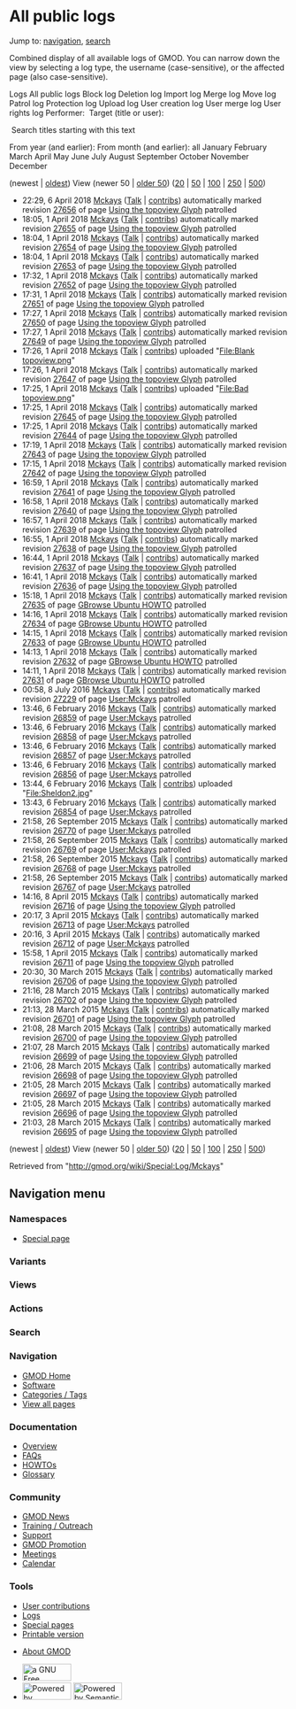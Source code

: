 <div id="mw-page-base" class="noprint">

</div>

<div id="mw-head-base" class="noprint">

</div>

<div id="content" class="mw-body" role="main">

<span id="top"></span>

<div id="mw-js-message" style="display:none;">

</div>



# <span dir="auto">All public logs</span>

<div id="bodyContent">

<div id="contentSub">

</div>

<div id="jump-to-nav" class="mw-jump">

Jump to: [navigation](#mw-navigation), [search](#p-search)

</div>

<div id="mw-content-text">

Combined display of all available logs of GMOD. You can narrow down the
view by selecting a log type, the username (case-sensitive), or the
affected page (also case-sensitive).

Logs All public logs Block log Deletion log Import log Merge log Move
log Patrol log Protection log Upload log User creation log User merge
log User rights log <span style="white-space: nowrap">Performer: </span>
<span style="white-space: nowrap">Target (title or user): </span>

 Search titles starting with this text

From year (and earlier): From month (and earlier): all January February
March April May June July August September October November December

(newest \| <a
href="/mediawiki/index.php?title=Special:Log/Mckays&amp;dir=prev&amp;type=&amp;user=Mckays"
class="mw-lastlink" rel="last" title="Special:Log/Mckays">oldest</a>)
View (newer 50 \| <a
href="/mediawiki/index.php?title=Special:Log/Mckays&amp;offset=20150328210333&amp;type=&amp;user=Mckays"
class="mw-nextlink" rel="next" title="Special:Log/Mckays">older 50</a>)
(<a
href="/mediawiki/index.php?title=Special:Log/Mckays&amp;offset=&amp;limit=20&amp;type=&amp;user=Mckays"
class="mw-numlink" title="Special:Log/Mckays">20</a> \| <a
href="/mediawiki/index.php?title=Special:Log/Mckays&amp;offset=&amp;limit=50&amp;type=&amp;user=Mckays"
class="mw-numlink" title="Special:Log/Mckays">50</a> \| <a
href="/mediawiki/index.php?title=Special:Log/Mckays&amp;offset=&amp;limit=100&amp;type=&amp;user=Mckays"
class="mw-numlink" title="Special:Log/Mckays">100</a> \| <a
href="/mediawiki/index.php?title=Special:Log/Mckays&amp;offset=&amp;limit=250&amp;type=&amp;user=Mckays"
class="mw-numlink" title="Special:Log/Mckays">250</a> \| <a
href="/mediawiki/index.php?title=Special:Log/Mckays&amp;offset=&amp;limit=500&amp;type=&amp;user=Mckays"
class="mw-numlink" title="Special:Log/Mckays">500</a>)

- 22:29, 6 April 2018 <a href="/wiki/User:Mckays" class="mw-userlink"
  title="User:Mckays">Mckays</a> <span class="mw-usertoollinks">(<a
  href="/mediawiki/index.php?title=User_talk:Mckays&amp;action=edit&amp;redlink=1"
  class="new" title="User talk:Mckays (page does not exist)">Talk</a> \|
  [contribs](/wiki/Special:Contributions/Mckays "Special:Contributions/Mckays"))</span>
  automatically marked revision
  [27656](/mediawiki/index.php?title=Using_the_topoview_Glyph&oldid=27656&diff=prev "Using the topoview Glyph")
  of page [Using the topoview
  Glyph](/wiki/Using_the_topoview_Glyph "Using the topoview Glyph")
  patrolled
- 18:05, 1 April 2018 <a href="/wiki/User:Mckays" class="mw-userlink"
  title="User:Mckays">Mckays</a> <span class="mw-usertoollinks">(<a
  href="/mediawiki/index.php?title=User_talk:Mckays&amp;action=edit&amp;redlink=1"
  class="new" title="User talk:Mckays (page does not exist)">Talk</a> \|
  [contribs](/wiki/Special:Contributions/Mckays "Special:Contributions/Mckays"))</span>
  automatically marked revision
  [27655](/mediawiki/index.php?title=Using_the_topoview_Glyph&oldid=27655&diff=prev "Using the topoview Glyph")
  of page [Using the topoview
  Glyph](/wiki/Using_the_topoview_Glyph "Using the topoview Glyph")
  patrolled
- 18:04, 1 April 2018 <a href="/wiki/User:Mckays" class="mw-userlink"
  title="User:Mckays">Mckays</a> <span class="mw-usertoollinks">(<a
  href="/mediawiki/index.php?title=User_talk:Mckays&amp;action=edit&amp;redlink=1"
  class="new" title="User talk:Mckays (page does not exist)">Talk</a> \|
  [contribs](/wiki/Special:Contributions/Mckays "Special:Contributions/Mckays"))</span>
  automatically marked revision
  [27654](/mediawiki/index.php?title=Using_the_topoview_Glyph&oldid=27654&diff=prev "Using the topoview Glyph")
  of page [Using the topoview
  Glyph](/wiki/Using_the_topoview_Glyph "Using the topoview Glyph")
  patrolled
- 18:04, 1 April 2018 <a href="/wiki/User:Mckays" class="mw-userlink"
  title="User:Mckays">Mckays</a> <span class="mw-usertoollinks">(<a
  href="/mediawiki/index.php?title=User_talk:Mckays&amp;action=edit&amp;redlink=1"
  class="new" title="User talk:Mckays (page does not exist)">Talk</a> \|
  [contribs](/wiki/Special:Contributions/Mckays "Special:Contributions/Mckays"))</span>
  automatically marked revision
  [27653](/mediawiki/index.php?title=Using_the_topoview_Glyph&oldid=27653&diff=prev "Using the topoview Glyph")
  of page [Using the topoview
  Glyph](/wiki/Using_the_topoview_Glyph "Using the topoview Glyph")
  patrolled
- 17:32, 1 April 2018 <a href="/wiki/User:Mckays" class="mw-userlink"
  title="User:Mckays">Mckays</a> <span class="mw-usertoollinks">(<a
  href="/mediawiki/index.php?title=User_talk:Mckays&amp;action=edit&amp;redlink=1"
  class="new" title="User talk:Mckays (page does not exist)">Talk</a> \|
  [contribs](/wiki/Special:Contributions/Mckays "Special:Contributions/Mckays"))</span>
  automatically marked revision
  [27652](/mediawiki/index.php?title=Using_the_topoview_Glyph&oldid=27652&diff=prev "Using the topoview Glyph")
  of page [Using the topoview
  Glyph](/wiki/Using_the_topoview_Glyph "Using the topoview Glyph")
  patrolled
- 17:31, 1 April 2018 <a href="/wiki/User:Mckays" class="mw-userlink"
  title="User:Mckays">Mckays</a> <span class="mw-usertoollinks">(<a
  href="/mediawiki/index.php?title=User_talk:Mckays&amp;action=edit&amp;redlink=1"
  class="new" title="User talk:Mckays (page does not exist)">Talk</a> \|
  [contribs](/wiki/Special:Contributions/Mckays "Special:Contributions/Mckays"))</span>
  automatically marked revision
  [27651](/mediawiki/index.php?title=Using_the_topoview_Glyph&oldid=27651&diff=prev "Using the topoview Glyph")
  of page [Using the topoview
  Glyph](/wiki/Using_the_topoview_Glyph "Using the topoview Glyph")
  patrolled
- 17:27, 1 April 2018 <a href="/wiki/User:Mckays" class="mw-userlink"
  title="User:Mckays">Mckays</a> <span class="mw-usertoollinks">(<a
  href="/mediawiki/index.php?title=User_talk:Mckays&amp;action=edit&amp;redlink=1"
  class="new" title="User talk:Mckays (page does not exist)">Talk</a> \|
  [contribs](/wiki/Special:Contributions/Mckays "Special:Contributions/Mckays"))</span>
  automatically marked revision
  [27650](/mediawiki/index.php?title=Using_the_topoview_Glyph&oldid=27650&diff=prev "Using the topoview Glyph")
  of page [Using the topoview
  Glyph](/wiki/Using_the_topoview_Glyph "Using the topoview Glyph")
  patrolled
- 17:27, 1 April 2018 <a href="/wiki/User:Mckays" class="mw-userlink"
  title="User:Mckays">Mckays</a> <span class="mw-usertoollinks">(<a
  href="/mediawiki/index.php?title=User_talk:Mckays&amp;action=edit&amp;redlink=1"
  class="new" title="User talk:Mckays (page does not exist)">Talk</a> \|
  [contribs](/wiki/Special:Contributions/Mckays "Special:Contributions/Mckays"))</span>
  automatically marked revision
  [27649](/mediawiki/index.php?title=Using_the_topoview_Glyph&oldid=27649&diff=prev "Using the topoview Glyph")
  of page [Using the topoview
  Glyph](/wiki/Using_the_topoview_Glyph "Using the topoview Glyph")
  patrolled
- 17:26, 1 April 2018 <a href="/wiki/User:Mckays" class="mw-userlink"
  title="User:Mckays">Mckays</a> <span class="mw-usertoollinks">(<a
  href="/mediawiki/index.php?title=User_talk:Mckays&amp;action=edit&amp;redlink=1"
  class="new" title="User talk:Mckays (page does not exist)">Talk</a> \|
  [contribs](/wiki/Special:Contributions/Mckays "Special:Contributions/Mckays"))</span>
  uploaded "[File:Blank
  topoview.png](/wiki/File:Blank_topoview.png "File:Blank topoview.png")"
- 17:26, 1 April 2018 <a href="/wiki/User:Mckays" class="mw-userlink"
  title="User:Mckays">Mckays</a> <span class="mw-usertoollinks">(<a
  href="/mediawiki/index.php?title=User_talk:Mckays&amp;action=edit&amp;redlink=1"
  class="new" title="User talk:Mckays (page does not exist)">Talk</a> \|
  [contribs](/wiki/Special:Contributions/Mckays "Special:Contributions/Mckays"))</span>
  automatically marked revision
  [27647](/mediawiki/index.php?title=Using_the_topoview_Glyph&oldid=27647&diff=prev "Using the topoview Glyph")
  of page [Using the topoview
  Glyph](/wiki/Using_the_topoview_Glyph "Using the topoview Glyph")
  patrolled
- 17:25, 1 April 2018 <a href="/wiki/User:Mckays" class="mw-userlink"
  title="User:Mckays">Mckays</a> <span class="mw-usertoollinks">(<a
  href="/mediawiki/index.php?title=User_talk:Mckays&amp;action=edit&amp;redlink=1"
  class="new" title="User talk:Mckays (page does not exist)">Talk</a> \|
  [contribs](/wiki/Special:Contributions/Mckays "Special:Contributions/Mckays"))</span>
  uploaded "[File:Bad
  topoview.png](/wiki/File:Bad_topoview.png "File:Bad topoview.png")"
- 17:25, 1 April 2018 <a href="/wiki/User:Mckays" class="mw-userlink"
  title="User:Mckays">Mckays</a> <span class="mw-usertoollinks">(<a
  href="/mediawiki/index.php?title=User_talk:Mckays&amp;action=edit&amp;redlink=1"
  class="new" title="User talk:Mckays (page does not exist)">Talk</a> \|
  [contribs](/wiki/Special:Contributions/Mckays "Special:Contributions/Mckays"))</span>
  automatically marked revision
  [27645](/mediawiki/index.php?title=Using_the_topoview_Glyph&oldid=27645&diff=prev "Using the topoview Glyph")
  of page [Using the topoview
  Glyph](/wiki/Using_the_topoview_Glyph "Using the topoview Glyph")
  patrolled
- 17:25, 1 April 2018 <a href="/wiki/User:Mckays" class="mw-userlink"
  title="User:Mckays">Mckays</a> <span class="mw-usertoollinks">(<a
  href="/mediawiki/index.php?title=User_talk:Mckays&amp;action=edit&amp;redlink=1"
  class="new" title="User talk:Mckays (page does not exist)">Talk</a> \|
  [contribs](/wiki/Special:Contributions/Mckays "Special:Contributions/Mckays"))</span>
  automatically marked revision
  [27644](/mediawiki/index.php?title=Using_the_topoview_Glyph&oldid=27644&diff=prev "Using the topoview Glyph")
  of page [Using the topoview
  Glyph](/wiki/Using_the_topoview_Glyph "Using the topoview Glyph")
  patrolled
- 17:19, 1 April 2018 <a href="/wiki/User:Mckays" class="mw-userlink"
  title="User:Mckays">Mckays</a> <span class="mw-usertoollinks">(<a
  href="/mediawiki/index.php?title=User_talk:Mckays&amp;action=edit&amp;redlink=1"
  class="new" title="User talk:Mckays (page does not exist)">Talk</a> \|
  [contribs](/wiki/Special:Contributions/Mckays "Special:Contributions/Mckays"))</span>
  automatically marked revision
  [27643](/mediawiki/index.php?title=Using_the_topoview_Glyph&oldid=27643&diff=prev "Using the topoview Glyph")
  of page [Using the topoview
  Glyph](/wiki/Using_the_topoview_Glyph "Using the topoview Glyph")
  patrolled
- 17:15, 1 April 2018 <a href="/wiki/User:Mckays" class="mw-userlink"
  title="User:Mckays">Mckays</a> <span class="mw-usertoollinks">(<a
  href="/mediawiki/index.php?title=User_talk:Mckays&amp;action=edit&amp;redlink=1"
  class="new" title="User talk:Mckays (page does not exist)">Talk</a> \|
  [contribs](/wiki/Special:Contributions/Mckays "Special:Contributions/Mckays"))</span>
  automatically marked revision
  [27642](/mediawiki/index.php?title=Using_the_topoview_Glyph&oldid=27642&diff=prev "Using the topoview Glyph")
  of page [Using the topoview
  Glyph](/wiki/Using_the_topoview_Glyph "Using the topoview Glyph")
  patrolled
- 16:59, 1 April 2018 <a href="/wiki/User:Mckays" class="mw-userlink"
  title="User:Mckays">Mckays</a> <span class="mw-usertoollinks">(<a
  href="/mediawiki/index.php?title=User_talk:Mckays&amp;action=edit&amp;redlink=1"
  class="new" title="User talk:Mckays (page does not exist)">Talk</a> \|
  [contribs](/wiki/Special:Contributions/Mckays "Special:Contributions/Mckays"))</span>
  automatically marked revision
  [27641](/mediawiki/index.php?title=Using_the_topoview_Glyph&oldid=27641&diff=prev "Using the topoview Glyph")
  of page [Using the topoview
  Glyph](/wiki/Using_the_topoview_Glyph "Using the topoview Glyph")
  patrolled
- 16:58, 1 April 2018 <a href="/wiki/User:Mckays" class="mw-userlink"
  title="User:Mckays">Mckays</a> <span class="mw-usertoollinks">(<a
  href="/mediawiki/index.php?title=User_talk:Mckays&amp;action=edit&amp;redlink=1"
  class="new" title="User talk:Mckays (page does not exist)">Talk</a> \|
  [contribs](/wiki/Special:Contributions/Mckays "Special:Contributions/Mckays"))</span>
  automatically marked revision
  [27640](/mediawiki/index.php?title=Using_the_topoview_Glyph&oldid=27640&diff=prev "Using the topoview Glyph")
  of page [Using the topoview
  Glyph](/wiki/Using_the_topoview_Glyph "Using the topoview Glyph")
  patrolled
- 16:57, 1 April 2018 <a href="/wiki/User:Mckays" class="mw-userlink"
  title="User:Mckays">Mckays</a> <span class="mw-usertoollinks">(<a
  href="/mediawiki/index.php?title=User_talk:Mckays&amp;action=edit&amp;redlink=1"
  class="new" title="User talk:Mckays (page does not exist)">Talk</a> \|
  [contribs](/wiki/Special:Contributions/Mckays "Special:Contributions/Mckays"))</span>
  automatically marked revision
  [27639](/mediawiki/index.php?title=Using_the_topoview_Glyph&oldid=27639&diff=prev "Using the topoview Glyph")
  of page [Using the topoview
  Glyph](/wiki/Using_the_topoview_Glyph "Using the topoview Glyph")
  patrolled
- 16:55, 1 April 2018 <a href="/wiki/User:Mckays" class="mw-userlink"
  title="User:Mckays">Mckays</a> <span class="mw-usertoollinks">(<a
  href="/mediawiki/index.php?title=User_talk:Mckays&amp;action=edit&amp;redlink=1"
  class="new" title="User talk:Mckays (page does not exist)">Talk</a> \|
  [contribs](/wiki/Special:Contributions/Mckays "Special:Contributions/Mckays"))</span>
  automatically marked revision
  [27638](/mediawiki/index.php?title=Using_the_topoview_Glyph&oldid=27638&diff=prev "Using the topoview Glyph")
  of page [Using the topoview
  Glyph](/wiki/Using_the_topoview_Glyph "Using the topoview Glyph")
  patrolled
- 16:44, 1 April 2018 <a href="/wiki/User:Mckays" class="mw-userlink"
  title="User:Mckays">Mckays</a> <span class="mw-usertoollinks">(<a
  href="/mediawiki/index.php?title=User_talk:Mckays&amp;action=edit&amp;redlink=1"
  class="new" title="User talk:Mckays (page does not exist)">Talk</a> \|
  [contribs](/wiki/Special:Contributions/Mckays "Special:Contributions/Mckays"))</span>
  automatically marked revision
  [27637](/mediawiki/index.php?title=Using_the_topoview_Glyph&oldid=27637&diff=prev "Using the topoview Glyph")
  of page [Using the topoview
  Glyph](/wiki/Using_the_topoview_Glyph "Using the topoview Glyph")
  patrolled
- 16:41, 1 April 2018 <a href="/wiki/User:Mckays" class="mw-userlink"
  title="User:Mckays">Mckays</a> <span class="mw-usertoollinks">(<a
  href="/mediawiki/index.php?title=User_talk:Mckays&amp;action=edit&amp;redlink=1"
  class="new" title="User talk:Mckays (page does not exist)">Talk</a> \|
  [contribs](/wiki/Special:Contributions/Mckays "Special:Contributions/Mckays"))</span>
  automatically marked revision
  [27636](/mediawiki/index.php?title=Using_the_topoview_Glyph&oldid=27636&diff=prev "Using the topoview Glyph")
  of page [Using the topoview
  Glyph](/wiki/Using_the_topoview_Glyph "Using the topoview Glyph")
  patrolled
- 15:18, 1 April 2018 <a href="/wiki/User:Mckays" class="mw-userlink"
  title="User:Mckays">Mckays</a> <span class="mw-usertoollinks">(<a
  href="/mediawiki/index.php?title=User_talk:Mckays&amp;action=edit&amp;redlink=1"
  class="new" title="User talk:Mckays (page does not exist)">Talk</a> \|
  [contribs](/wiki/Special:Contributions/Mckays "Special:Contributions/Mckays"))</span>
  automatically marked revision
  [27635](/mediawiki/index.php?title=GBrowse_Ubuntu_HOWTO&oldid=27635&diff=prev "GBrowse Ubuntu HOWTO")
  of page [GBrowse Ubuntu
  HOWTO](/wiki/GBrowse_Ubuntu_HOWTO "GBrowse Ubuntu HOWTO") patrolled
- 14:16, 1 April 2018 <a href="/wiki/User:Mckays" class="mw-userlink"
  title="User:Mckays">Mckays</a> <span class="mw-usertoollinks">(<a
  href="/mediawiki/index.php?title=User_talk:Mckays&amp;action=edit&amp;redlink=1"
  class="new" title="User talk:Mckays (page does not exist)">Talk</a> \|
  [contribs](/wiki/Special:Contributions/Mckays "Special:Contributions/Mckays"))</span>
  automatically marked revision
  [27634](/mediawiki/index.php?title=GBrowse_Ubuntu_HOWTO&oldid=27634&diff=prev "GBrowse Ubuntu HOWTO")
  of page [GBrowse Ubuntu
  HOWTO](/wiki/GBrowse_Ubuntu_HOWTO "GBrowse Ubuntu HOWTO") patrolled
- 14:15, 1 April 2018 <a href="/wiki/User:Mckays" class="mw-userlink"
  title="User:Mckays">Mckays</a> <span class="mw-usertoollinks">(<a
  href="/mediawiki/index.php?title=User_talk:Mckays&amp;action=edit&amp;redlink=1"
  class="new" title="User talk:Mckays (page does not exist)">Talk</a> \|
  [contribs](/wiki/Special:Contributions/Mckays "Special:Contributions/Mckays"))</span>
  automatically marked revision
  [27633](/mediawiki/index.php?title=GBrowse_Ubuntu_HOWTO&oldid=27633&diff=prev "GBrowse Ubuntu HOWTO")
  of page [GBrowse Ubuntu
  HOWTO](/wiki/GBrowse_Ubuntu_HOWTO "GBrowse Ubuntu HOWTO") patrolled
- 14:13, 1 April 2018 <a href="/wiki/User:Mckays" class="mw-userlink"
  title="User:Mckays">Mckays</a> <span class="mw-usertoollinks">(<a
  href="/mediawiki/index.php?title=User_talk:Mckays&amp;action=edit&amp;redlink=1"
  class="new" title="User talk:Mckays (page does not exist)">Talk</a> \|
  [contribs](/wiki/Special:Contributions/Mckays "Special:Contributions/Mckays"))</span>
  automatically marked revision
  [27632](/mediawiki/index.php?title=GBrowse_Ubuntu_HOWTO&oldid=27632&diff=prev "GBrowse Ubuntu HOWTO")
  of page [GBrowse Ubuntu
  HOWTO](/wiki/GBrowse_Ubuntu_HOWTO "GBrowse Ubuntu HOWTO") patrolled
- 14:11, 1 April 2018 <a href="/wiki/User:Mckays" class="mw-userlink"
  title="User:Mckays">Mckays</a> <span class="mw-usertoollinks">(<a
  href="/mediawiki/index.php?title=User_talk:Mckays&amp;action=edit&amp;redlink=1"
  class="new" title="User talk:Mckays (page does not exist)">Talk</a> \|
  [contribs](/wiki/Special:Contributions/Mckays "Special:Contributions/Mckays"))</span>
  automatically marked revision
  [27631](/mediawiki/index.php?title=GBrowse_Ubuntu_HOWTO&oldid=27631&diff=prev "GBrowse Ubuntu HOWTO")
  of page [GBrowse Ubuntu
  HOWTO](/wiki/GBrowse_Ubuntu_HOWTO "GBrowse Ubuntu HOWTO") patrolled
- 00:58, 8 July 2016 <a href="/wiki/User:Mckays" class="mw-userlink"
  title="User:Mckays">Mckays</a> <span class="mw-usertoollinks">(<a
  href="/mediawiki/index.php?title=User_talk:Mckays&amp;action=edit&amp;redlink=1"
  class="new" title="User talk:Mckays (page does not exist)">Talk</a> \|
  [contribs](/wiki/Special:Contributions/Mckays "Special:Contributions/Mckays"))</span>
  automatically marked revision
  [27229](/mediawiki/index.php?title=User:Mckays&oldid=27229&diff=prev "User:Mckays")
  of page [User:Mckays](/wiki/User:Mckays "User:Mckays") patrolled
- 13:46, 6 February 2016 <a href="/wiki/User:Mckays" class="mw-userlink"
  title="User:Mckays">Mckays</a> <span class="mw-usertoollinks">(<a
  href="/mediawiki/index.php?title=User_talk:Mckays&amp;action=edit&amp;redlink=1"
  class="new" title="User talk:Mckays (page does not exist)">Talk</a> \|
  [contribs](/wiki/Special:Contributions/Mckays "Special:Contributions/Mckays"))</span>
  automatically marked revision
  [26859](/mediawiki/index.php?title=User:Mckays&oldid=26859&diff=prev "User:Mckays")
  of page [User:Mckays](/wiki/User:Mckays "User:Mckays") patrolled
- 13:46, 6 February 2016 <a href="/wiki/User:Mckays" class="mw-userlink"
  title="User:Mckays">Mckays</a> <span class="mw-usertoollinks">(<a
  href="/mediawiki/index.php?title=User_talk:Mckays&amp;action=edit&amp;redlink=1"
  class="new" title="User talk:Mckays (page does not exist)">Talk</a> \|
  [contribs](/wiki/Special:Contributions/Mckays "Special:Contributions/Mckays"))</span>
  automatically marked revision
  [26858](/mediawiki/index.php?title=User:Mckays&oldid=26858&diff=prev "User:Mckays")
  of page [User:Mckays](/wiki/User:Mckays "User:Mckays") patrolled
- 13:46, 6 February 2016 <a href="/wiki/User:Mckays" class="mw-userlink"
  title="User:Mckays">Mckays</a> <span class="mw-usertoollinks">(<a
  href="/mediawiki/index.php?title=User_talk:Mckays&amp;action=edit&amp;redlink=1"
  class="new" title="User talk:Mckays (page does not exist)">Talk</a> \|
  [contribs](/wiki/Special:Contributions/Mckays "Special:Contributions/Mckays"))</span>
  automatically marked revision
  [26857](/mediawiki/index.php?title=User:Mckays&oldid=26857&diff=prev "User:Mckays")
  of page [User:Mckays](/wiki/User:Mckays "User:Mckays") patrolled
- 13:46, 6 February 2016 <a href="/wiki/User:Mckays" class="mw-userlink"
  title="User:Mckays">Mckays</a> <span class="mw-usertoollinks">(<a
  href="/mediawiki/index.php?title=User_talk:Mckays&amp;action=edit&amp;redlink=1"
  class="new" title="User talk:Mckays (page does not exist)">Talk</a> \|
  [contribs](/wiki/Special:Contributions/Mckays "Special:Contributions/Mckays"))</span>
  automatically marked revision
  [26856](/mediawiki/index.php?title=User:Mckays&oldid=26856&diff=prev "User:Mckays")
  of page [User:Mckays](/wiki/User:Mckays "User:Mckays") patrolled
- 13:44, 6 February 2016 <a href="/wiki/User:Mckays" class="mw-userlink"
  title="User:Mckays">Mckays</a> <span class="mw-usertoollinks">(<a
  href="/mediawiki/index.php?title=User_talk:Mckays&amp;action=edit&amp;redlink=1"
  class="new" title="User talk:Mckays (page does not exist)">Talk</a> \|
  [contribs](/wiki/Special:Contributions/Mckays "Special:Contributions/Mckays"))</span>
  uploaded
  "[File:Sheldon2.jpg](/wiki/File:Sheldon2.jpg "File:Sheldon2.jpg")"
- 13:43, 6 February 2016 <a href="/wiki/User:Mckays" class="mw-userlink"
  title="User:Mckays">Mckays</a> <span class="mw-usertoollinks">(<a
  href="/mediawiki/index.php?title=User_talk:Mckays&amp;action=edit&amp;redlink=1"
  class="new" title="User talk:Mckays (page does not exist)">Talk</a> \|
  [contribs](/wiki/Special:Contributions/Mckays "Special:Contributions/Mckays"))</span>
  automatically marked revision
  [26854](/mediawiki/index.php?title=User:Mckays&oldid=26854&diff=prev "User:Mckays")
  of page [User:Mckays](/wiki/User:Mckays "User:Mckays") patrolled
- 21:58, 26 September 2015
  <a href="/wiki/User:Mckays" class="mw-userlink"
  title="User:Mckays">Mckays</a> <span class="mw-usertoollinks">(<a
  href="/mediawiki/index.php?title=User_talk:Mckays&amp;action=edit&amp;redlink=1"
  class="new" title="User talk:Mckays (page does not exist)">Talk</a> \|
  [contribs](/wiki/Special:Contributions/Mckays "Special:Contributions/Mckays"))</span>
  automatically marked revision
  [26770](/mediawiki/index.php?title=User:Mckays&oldid=26770&diff=prev "User:Mckays")
  of page [User:Mckays](/wiki/User:Mckays "User:Mckays") patrolled
- 21:58, 26 September 2015
  <a href="/wiki/User:Mckays" class="mw-userlink"
  title="User:Mckays">Mckays</a> <span class="mw-usertoollinks">(<a
  href="/mediawiki/index.php?title=User_talk:Mckays&amp;action=edit&amp;redlink=1"
  class="new" title="User talk:Mckays (page does not exist)">Talk</a> \|
  [contribs](/wiki/Special:Contributions/Mckays "Special:Contributions/Mckays"))</span>
  automatically marked revision
  [26769](/mediawiki/index.php?title=User:Mckays&oldid=26769&diff=prev "User:Mckays")
  of page [User:Mckays](/wiki/User:Mckays "User:Mckays") patrolled
- 21:58, 26 September 2015
  <a href="/wiki/User:Mckays" class="mw-userlink"
  title="User:Mckays">Mckays</a> <span class="mw-usertoollinks">(<a
  href="/mediawiki/index.php?title=User_talk:Mckays&amp;action=edit&amp;redlink=1"
  class="new" title="User talk:Mckays (page does not exist)">Talk</a> \|
  [contribs](/wiki/Special:Contributions/Mckays "Special:Contributions/Mckays"))</span>
  automatically marked revision
  [26768](/mediawiki/index.php?title=User:Mckays&oldid=26768&diff=prev "User:Mckays")
  of page [User:Mckays](/wiki/User:Mckays "User:Mckays") patrolled
- 21:58, 26 September 2015
  <a href="/wiki/User:Mckays" class="mw-userlink"
  title="User:Mckays">Mckays</a> <span class="mw-usertoollinks">(<a
  href="/mediawiki/index.php?title=User_talk:Mckays&amp;action=edit&amp;redlink=1"
  class="new" title="User talk:Mckays (page does not exist)">Talk</a> \|
  [contribs](/wiki/Special:Contributions/Mckays "Special:Contributions/Mckays"))</span>
  automatically marked revision
  [26767](/mediawiki/index.php?title=User:Mckays&oldid=26767&diff=prev "User:Mckays")
  of page [User:Mckays](/wiki/User:Mckays "User:Mckays") patrolled
- 14:16, 8 April 2015 <a href="/wiki/User:Mckays" class="mw-userlink"
  title="User:Mckays">Mckays</a> <span class="mw-usertoollinks">(<a
  href="/mediawiki/index.php?title=User_talk:Mckays&amp;action=edit&amp;redlink=1"
  class="new" title="User talk:Mckays (page does not exist)">Talk</a> \|
  [contribs](/wiki/Special:Contributions/Mckays "Special:Contributions/Mckays"))</span>
  automatically marked revision
  [26716](/mediawiki/index.php?title=Using_the_topoview_Glyph&oldid=26716&diff=prev "Using the topoview Glyph")
  of page [Using the topoview
  Glyph](/wiki/Using_the_topoview_Glyph "Using the topoview Glyph")
  patrolled
- 20:17, 3 April 2015 <a href="/wiki/User:Mckays" class="mw-userlink"
  title="User:Mckays">Mckays</a> <span class="mw-usertoollinks">(<a
  href="/mediawiki/index.php?title=User_talk:Mckays&amp;action=edit&amp;redlink=1"
  class="new" title="User talk:Mckays (page does not exist)">Talk</a> \|
  [contribs](/wiki/Special:Contributions/Mckays "Special:Contributions/Mckays"))</span>
  automatically marked revision
  [26713](/mediawiki/index.php?title=User:Mckays&oldid=26713&diff=prev "User:Mckays")
  of page [User:Mckays](/wiki/User:Mckays "User:Mckays") patrolled
- 20:16, 3 April 2015 <a href="/wiki/User:Mckays" class="mw-userlink"
  title="User:Mckays">Mckays</a> <span class="mw-usertoollinks">(<a
  href="/mediawiki/index.php?title=User_talk:Mckays&amp;action=edit&amp;redlink=1"
  class="new" title="User talk:Mckays (page does not exist)">Talk</a> \|
  [contribs](/wiki/Special:Contributions/Mckays "Special:Contributions/Mckays"))</span>
  automatically marked revision
  [26712](/mediawiki/index.php?title=User:Mckays&oldid=26712&diff=prev "User:Mckays")
  of page [User:Mckays](/wiki/User:Mckays "User:Mckays") patrolled
- 15:58, 1 April 2015 <a href="/wiki/User:Mckays" class="mw-userlink"
  title="User:Mckays">Mckays</a> <span class="mw-usertoollinks">(<a
  href="/mediawiki/index.php?title=User_talk:Mckays&amp;action=edit&amp;redlink=1"
  class="new" title="User talk:Mckays (page does not exist)">Talk</a> \|
  [contribs](/wiki/Special:Contributions/Mckays "Special:Contributions/Mckays"))</span>
  automatically marked revision
  [26711](/mediawiki/index.php?title=Using_the_topoview_Glyph&oldid=26711&diff=prev "Using the topoview Glyph")
  of page [Using the topoview
  Glyph](/wiki/Using_the_topoview_Glyph "Using the topoview Glyph")
  patrolled
- 20:30, 30 March 2015 <a href="/wiki/User:Mckays" class="mw-userlink"
  title="User:Mckays">Mckays</a> <span class="mw-usertoollinks">(<a
  href="/mediawiki/index.php?title=User_talk:Mckays&amp;action=edit&amp;redlink=1"
  class="new" title="User talk:Mckays (page does not exist)">Talk</a> \|
  [contribs](/wiki/Special:Contributions/Mckays "Special:Contributions/Mckays"))</span>
  automatically marked revision
  [26706](/mediawiki/index.php?title=Using_the_topoview_Glyph&oldid=26706&diff=prev "Using the topoview Glyph")
  of page [Using the topoview
  Glyph](/wiki/Using_the_topoview_Glyph "Using the topoview Glyph")
  patrolled
- 21:16, 28 March 2015 <a href="/wiki/User:Mckays" class="mw-userlink"
  title="User:Mckays">Mckays</a> <span class="mw-usertoollinks">(<a
  href="/mediawiki/index.php?title=User_talk:Mckays&amp;action=edit&amp;redlink=1"
  class="new" title="User talk:Mckays (page does not exist)">Talk</a> \|
  [contribs](/wiki/Special:Contributions/Mckays "Special:Contributions/Mckays"))</span>
  automatically marked revision
  [26702](/mediawiki/index.php?title=Using_the_topoview_Glyph&oldid=26702&diff=prev "Using the topoview Glyph")
  of page [Using the topoview
  Glyph](/wiki/Using_the_topoview_Glyph "Using the topoview Glyph")
  patrolled
- 21:13, 28 March 2015 <a href="/wiki/User:Mckays" class="mw-userlink"
  title="User:Mckays">Mckays</a> <span class="mw-usertoollinks">(<a
  href="/mediawiki/index.php?title=User_talk:Mckays&amp;action=edit&amp;redlink=1"
  class="new" title="User talk:Mckays (page does not exist)">Talk</a> \|
  [contribs](/wiki/Special:Contributions/Mckays "Special:Contributions/Mckays"))</span>
  automatically marked revision
  [26701](/mediawiki/index.php?title=Using_the_topoview_Glyph&oldid=26701&diff=prev "Using the topoview Glyph")
  of page [Using the topoview
  Glyph](/wiki/Using_the_topoview_Glyph "Using the topoview Glyph")
  patrolled
- 21:08, 28 March 2015 <a href="/wiki/User:Mckays" class="mw-userlink"
  title="User:Mckays">Mckays</a> <span class="mw-usertoollinks">(<a
  href="/mediawiki/index.php?title=User_talk:Mckays&amp;action=edit&amp;redlink=1"
  class="new" title="User talk:Mckays (page does not exist)">Talk</a> \|
  [contribs](/wiki/Special:Contributions/Mckays "Special:Contributions/Mckays"))</span>
  automatically marked revision
  [26700](/mediawiki/index.php?title=Using_the_topoview_Glyph&oldid=26700&diff=prev "Using the topoview Glyph")
  of page [Using the topoview
  Glyph](/wiki/Using_the_topoview_Glyph "Using the topoview Glyph")
  patrolled
- 21:07, 28 March 2015 <a href="/wiki/User:Mckays" class="mw-userlink"
  title="User:Mckays">Mckays</a> <span class="mw-usertoollinks">(<a
  href="/mediawiki/index.php?title=User_talk:Mckays&amp;action=edit&amp;redlink=1"
  class="new" title="User talk:Mckays (page does not exist)">Talk</a> \|
  [contribs](/wiki/Special:Contributions/Mckays "Special:Contributions/Mckays"))</span>
  automatically marked revision
  [26699](/mediawiki/index.php?title=Using_the_topoview_Glyph&oldid=26699&diff=prev "Using the topoview Glyph")
  of page [Using the topoview
  Glyph](/wiki/Using_the_topoview_Glyph "Using the topoview Glyph")
  patrolled
- 21:06, 28 March 2015 <a href="/wiki/User:Mckays" class="mw-userlink"
  title="User:Mckays">Mckays</a> <span class="mw-usertoollinks">(<a
  href="/mediawiki/index.php?title=User_talk:Mckays&amp;action=edit&amp;redlink=1"
  class="new" title="User talk:Mckays (page does not exist)">Talk</a> \|
  [contribs](/wiki/Special:Contributions/Mckays "Special:Contributions/Mckays"))</span>
  automatically marked revision
  [26698](/mediawiki/index.php?title=Using_the_topoview_Glyph&oldid=26698&diff=prev "Using the topoview Glyph")
  of page [Using the topoview
  Glyph](/wiki/Using_the_topoview_Glyph "Using the topoview Glyph")
  patrolled
- 21:05, 28 March 2015 <a href="/wiki/User:Mckays" class="mw-userlink"
  title="User:Mckays">Mckays</a> <span class="mw-usertoollinks">(<a
  href="/mediawiki/index.php?title=User_talk:Mckays&amp;action=edit&amp;redlink=1"
  class="new" title="User talk:Mckays (page does not exist)">Talk</a> \|
  [contribs](/wiki/Special:Contributions/Mckays "Special:Contributions/Mckays"))</span>
  automatically marked revision
  [26697](/mediawiki/index.php?title=Using_the_topoview_Glyph&oldid=26697&diff=prev "Using the topoview Glyph")
  of page [Using the topoview
  Glyph](/wiki/Using_the_topoview_Glyph "Using the topoview Glyph")
  patrolled
- 21:05, 28 March 2015 <a href="/wiki/User:Mckays" class="mw-userlink"
  title="User:Mckays">Mckays</a> <span class="mw-usertoollinks">(<a
  href="/mediawiki/index.php?title=User_talk:Mckays&amp;action=edit&amp;redlink=1"
  class="new" title="User talk:Mckays (page does not exist)">Talk</a> \|
  [contribs](/wiki/Special:Contributions/Mckays "Special:Contributions/Mckays"))</span>
  automatically marked revision
  [26696](/mediawiki/index.php?title=Using_the_topoview_Glyph&oldid=26696&diff=prev "Using the topoview Glyph")
  of page [Using the topoview
  Glyph](/wiki/Using_the_topoview_Glyph "Using the topoview Glyph")
  patrolled
- 21:03, 28 March 2015 <a href="/wiki/User:Mckays" class="mw-userlink"
  title="User:Mckays">Mckays</a> <span class="mw-usertoollinks">(<a
  href="/mediawiki/index.php?title=User_talk:Mckays&amp;action=edit&amp;redlink=1"
  class="new" title="User talk:Mckays (page does not exist)">Talk</a> \|
  [contribs](/wiki/Special:Contributions/Mckays "Special:Contributions/Mckays"))</span>
  automatically marked revision
  [26695](/mediawiki/index.php?title=Using_the_topoview_Glyph&oldid=26695&diff=prev "Using the topoview Glyph")
  of page [Using the topoview
  Glyph](/wiki/Using_the_topoview_Glyph "Using the topoview Glyph")
  patrolled

(newest \| <a
href="/mediawiki/index.php?title=Special:Log/Mckays&amp;dir=prev&amp;type=&amp;user=Mckays"
class="mw-lastlink" rel="last" title="Special:Log/Mckays">oldest</a>)
View (newer 50 \| <a
href="/mediawiki/index.php?title=Special:Log/Mckays&amp;offset=20150328210333&amp;type=&amp;user=Mckays"
class="mw-nextlink" rel="next" title="Special:Log/Mckays">older 50</a>)
(<a
href="/mediawiki/index.php?title=Special:Log/Mckays&amp;offset=&amp;limit=20&amp;type=&amp;user=Mckays"
class="mw-numlink" title="Special:Log/Mckays">20</a> \| <a
href="/mediawiki/index.php?title=Special:Log/Mckays&amp;offset=&amp;limit=50&amp;type=&amp;user=Mckays"
class="mw-numlink" title="Special:Log/Mckays">50</a> \| <a
href="/mediawiki/index.php?title=Special:Log/Mckays&amp;offset=&amp;limit=100&amp;type=&amp;user=Mckays"
class="mw-numlink" title="Special:Log/Mckays">100</a> \| <a
href="/mediawiki/index.php?title=Special:Log/Mckays&amp;offset=&amp;limit=250&amp;type=&amp;user=Mckays"
class="mw-numlink" title="Special:Log/Mckays">250</a> \| <a
href="/mediawiki/index.php?title=Special:Log/Mckays&amp;offset=&amp;limit=500&amp;type=&amp;user=Mckays"
class="mw-numlink" title="Special:Log/Mckays">500</a>)

</div>

<div class="printfooter">

Retrieved from "<http://gmod.org/wiki/Special:Log/Mckays>"

</div>

<div id="catlinks" class="catlinks catlinks-allhidden">

</div>

<div class="visualClear">

</div>

</div>

</div>

<div id="mw-navigation">

## Navigation menu

<div id="mw-head">



<div id="left-navigation">

<div id="p-namespaces" class="vectorTabs" role="navigation"
aria-labelledby="p-namespaces-label">

### Namespaces

- <span id="ca-nstab-special">[Special
  page](/wiki/Special:Log/Mckays "This is a special page, you cannot edit the page itself")</span>

</div>

<div id="p-variants" class="vectorMenu emptyPortlet" role="navigation"
aria-labelledby="p-variants-label">

### 

### Variants[](#)

<div class="menu">

</div>

</div>

</div>

<div id="right-navigation">

<div id="p-views" class="vectorTabs emptyPortlet" role="navigation"
aria-labelledby="p-views-label">

### Views

</div>

<div id="p-cactions" class="vectorMenu emptyPortlet" role="navigation"
aria-labelledby="p-cactions-label">

### Actions[](#)

<div class="menu">

</div>

</div>

<div id="p-search" role="search">

### Search

<div id="simpleSearch">

</div>

</div>

</div>

</div>

<div id="mw-panel">

<div id="p-logo" role="banner">

<a href="/wiki/Main_Page"
style="background-image: url(http://gmod.org/images/GMOD-cogs.png);"
title="Visit the main page"></a>

</div>

<div id="p-Navigation" class="portal" role="navigation"
aria-labelledby="p-Navigation-label">

### Navigation

<div class="body">

- <span id="n-GMOD-Home">[GMOD Home](/wiki/Main_Page)</span>
- <span id="n-Software">[Software](/wiki/GMOD_Components)</span>
- <span id="n-Categories-.2F-Tags">[Categories /
  Tags](/wiki/Categories)</span>
- <span id="n-View-all-pages">[View all
  pages](/wiki/Special:AllPages)</span>

</div>

</div>

<div id="p-Documentation" class="portal" role="navigation"
aria-labelledby="p-Documentation-label">

### Documentation

<div class="body">

- <span id="n-Overview">[Overview](/wiki/Overview)</span>
- <span id="n-FAQs">[FAQs](/wiki/Category:FAQ)</span>
- <span id="n-HOWTOs">[HOWTOs](/wiki/Category:HOWTO)</span>
- <span id="n-Glossary">[Glossary](/wiki/Glossary)</span>

</div>

</div>

<div id="p-Community" class="portal" role="navigation"
aria-labelledby="p-Community-label">

### Community

<div class="body">

- <span id="n-GMOD-News">[GMOD News](/wiki/GMOD_News)</span>
- <span id="n-Training-.2F-Outreach">[Training /
  Outreach](/wiki/Training_and_Outreach)</span>
- <span id="n-Support">[Support](/wiki/Support)</span>
- <span id="n-GMOD-Promotion">[GMOD
  Promotion](/wiki/GMOD_Promotion)</span>
- <span id="n-Meetings">[Meetings](/wiki/Meetings)</span>
- <span id="n-Calendar">[Calendar](/wiki/Calendar)</span>

</div>

</div>

<div id="p-tb" class="portal" role="navigation"
aria-labelledby="p-tb-label">

### Tools

<div class="body">

- <span id="t-contributions">[User
  contributions](/wiki/Special:Contributions/Mckays "A list of contributions of this user")</span>
- <span id="t-log">[Logs](/wiki/Special:Log/Mckays)</span>
- <span id="t-specialpages"><a href="/wiki/Special:SpecialPages" accesskey="q"
  title="A list of all special pages [q]">Special pages</a></span>
- <span id="t-print"><a
  href="/mediawiki/index.php?title=Special:Log/Mckays&amp;printable=yes"
  rel="alternate" accesskey="p"
  title="Printable version of this page [p]">Printable version</a></span>

</div>

</div>

</div>

</div>

<div id="footer" role="contentinfo">

- <span id="footer-places-about">[About
  GMOD](/wiki/GMOD:About "GMOD:About")</span>

<!-- -->

- <span id="footer-copyrightico">[<img src="http://www.gnu.org/graphics/gfdl-logo-small.png" width="88"
  height="31" alt="a GNU Free Documentation License" />](http://www.gnu.org/licenses/fdl-1.3.html)</span>
- <span id="footer-poweredbyico">[<img src="/mediawiki/skins/common/images/poweredby_mediawiki_88x31.png"
  width="88" height="31" alt="Powered by MediaWiki" />](//www.mediawiki.org/)
  [<img
  src="/mediawiki/extensions/SemanticMediaWiki/includes/../resources/images/smw_button.png"
  width="88" height="31" alt="Powered by Semantic MediaWiki" />](https://www.semantic-mediawiki.org/wiki/Semantic_MediaWiki)</span>

<div style="clear:both">

</div>

</div>
